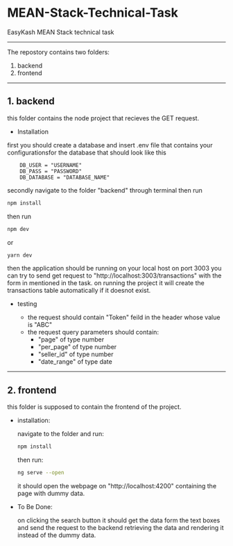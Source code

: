 # MEAN-Stack-Technical-Task

EasyKash MEAN Stack technical task

---

The repostory contains two folders:

1. backend
2. frontend

---

## 1. backend

this folder contains the node project that recieves the GET request.

- Installation

first you should create a database and insert .env file that contains your configurationsfor the database that should look like this

```
	DB_USER = "USERNAME"
	DB_PASS = "PASSWORD"
	DB_DATABASE = "DATABASE_NAME"
```

secondly navigate to the folder "backend" through terminal
then run

```bash
npm install
```

then run

```bash
npm dev
```

or

```bash
yarn dev
```

then the application should be running on your local host on port 3003 you can try to send get request to "http://localhost:3003/transactions"
with the form in mentioned in the task.
on running the project it will create the transactions table automatically if it doesnot exist.

- testing

  - the request should contain "Token" feild in the header whose value is "ABC"
  - the request query parameters should contain:
    - "page" of type number
    - "per_page" of type number
    - "seller_id" of type number
    - "date_range" of type date

---

## 2. frontend

this folder is supposed to contain the frontend of the project.

- installation:

  navigate to the folder and run:

  ```bash
  npm install
  ```

  then run:

  ```bash
  ng serve --open
  ```

  it should open the webpage on "http://localhost:4200" containing the page with dummy data.

- To Be Done:

  on clicking the search button it should get the data form the text boxes and send the request to the backend retrieving the data and rendering it instead of the dummy data.
